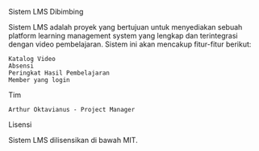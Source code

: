 Sistem LMS Dibimbing

Sistem LMS adalah proyek yang bertujuan untuk menyediakan sebuah platform learning management system yang lengkap dan terintegrasi dengan video pembelajaran. Sistem ini akan mencakup fitur-fitur berikut:

    Katalog Video
    Absensi
    Peringkat Hasil Pembelajaran
    Member yang login

Tim

    Arthur Oktavianus - Project Manager
    

Lisensi

Sistem LMS dilisensikan di bawah MIT.